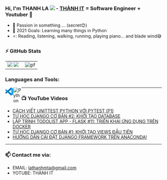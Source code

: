 ### Hi, I'm THANH LA <img src="https://media.giphy.com/media/hvRJCLFzcasrR4ia7z/giphy.gif" width="25px"> -  [THÀNH IT][website] = Software Engineer + Youtuber 🌻  


- 🔭 Passion in something ... (secret😊)
- 💪 2021 Goals: Learning many things in Python
- ⭐: Reading, listening, walking, running, playing piano... and blade wind😅

### :zap: GitHub Stats

<table>
<tr>
  <td width="48%">
    <img src="https://github-readme-stats.vercel.app/api?username=ThanhLa1802&show_icons=true&hide=contribs,issues&hide_border=true" />
    <img src="https://github-readme-stats.vercel.app/api/top-langs/?username=ThanhLa1802&layout=compact&show_icons=true&hide_border=true" />
  </td>
  <td width="52%"><img alt="gif" align="right" src=".github/assets/coding-freak.gif"/></td>
</tr>
<table>

### Languages and Tools:
<img align="left" alt="Visual Studio Code" width="26px" src="https://raw.githubusercontent.com/github/explore/80688e429a7d4ef2fca1e82350fe8e3517d3494d/topics/visual-studio-code/visual-studio-code.png" />
<img align="left" alt="Python" width="26px" src="https://upload.wikimedia.org/wikipedia/commons/thumb/0/0a/Python.svg/1200px-Python.svg.png" /> 

---

### 📺 YouTube Videos

<!-- YOUTUBE:START -->
- [CÁCH VIẾT UNITTEST PYTHON VỚI PYTEST &lpar;P1&rpar;](https://www.youtube.com/watch?v=PLIs6L8F_tw)
- [TỰ HỌC DJANGO CƠ BẢN #2: KHỞI TẠO DATABASE](https://www.youtube.com/watch?v=GOuK9G3zsU0)
- [LẬP TRÌNH TODOLIST APP - FLASK #11: TRIỂN KHAI ỨNG DỤNG TRÊN DOCKER](https://www.youtube.com/watch?v=SB8rR3qXs7w)
- [TỰ HỌC DJANGO CƠ BẢN #1: KHỞI TẠO VIEWS ĐẦU TIÊN](https://www.youtube.com/watch?v=q6wpserIMQ8)
- [HƯỚNG DẪN CÀI ĐẶT DJANGO FRAMEWORK TRÊN ANACONDA!](https://www.youtube.com/watch?v=NQKMoj_FYbY)
<!-- YOUTUBE:END -->

---

### 📫 Contact me via:
- EMAIL: lathanhmta@gmail.com
- YOTUBE: THÀNH IT

[website]: https://www.youtube.com/channel/UC9L5_YMFz8JfBeQtUic8-3A
